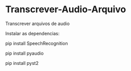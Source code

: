 # Transcrever-Audio-Arquivo
Transcrever arquivos de audio

Instalar as dependencias:

pip install SpeechRecognition

pip install pyaudio

pip install pyst2

